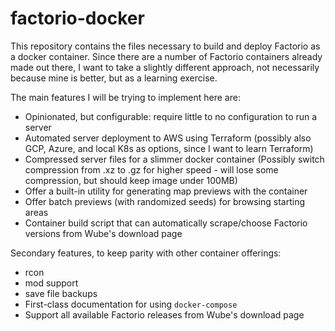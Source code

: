 # factorio-docker

This repository contains the files necessary to build and deploy Factorio as a docker container.
Since there are a number of Factorio containers already made out there, I want to take a slightly different approach, not necessarily because mine is better, but as a learning exercise.

The main features I will be trying to implement here are:
- Opinionated, but configurable: require little to no configuration to run a server
- Automated server deployment to AWS using Terraform (possibly also GCP, Azure, and local K8s as options, since I want to learn Terraform)
- Compressed server files for a slimmer docker container (Possibly switch compression from .xz to .gz for higher speed - will lose some compression, but should keep image under 100MB)
- Offer a built-in utility for generating map previews with the container
- Offer batch previews (with randomized seeds) for browsing starting areas
- Container build script that can automatically scrape/choose Factorio versions from Wube's download page

Secondary features, to keep parity with other container offerings:
- rcon
- mod support
- save file backups
- First-class documentation for using `docker-compose`
- Support all available Factorio releases from Wube's download page
